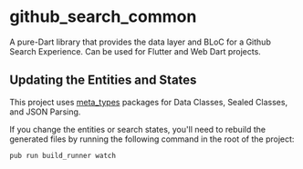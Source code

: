 # github_search_common

A pure-Dart library that provides the data layer and BLoC for a Github Search Experience. Can be used for Flutter and Web Dart projects.

## Updating the Entities and States

This project uses [meta_types](https://pub.dartlang.org/packages/meta_types) packages for Data Classes, Sealed Classes, and JSON Parsing.

If you change the entities or search states, you'll need to rebuild the generated files by running the following command in the root of the project:

`pub run build_runner watch`
